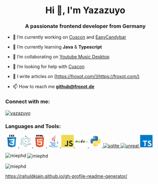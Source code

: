 <h1 align="center">Hi 👋, I'm Yazazuyo</h1>
<h3 align="center">A passionate frontend developer from Germany</h3>

- 🔭 I’m currently working on [Cuscon](https://github.com/MiepHD/cuscon) and [EasyCandybar](https://github.com/MiepHD/easycandybar)

- 🌱 I’m currently learning **Java** & **Typescript**

- 👯 I’m collaborating on [Youtube Music Desktop](https://github.com/th-ch/youtube-music)

- 🤝 I’m looking for help with [Cuscon](https://github.com/MiepHD/cuscon)

- 📝 I write articles on [https://froxot.com/](https://froxot.com/)

- 📫 How to reach me **github@froxot.de**

<h3 align="left">Connect with me:</h3>
<p align="left">
<a href="https://instagram.com/yazazuyo" target="blank"><img align="center" src="https://raw.githubusercontent.com/rahuldkjain/github-profile-readme-generator/master/src/images/icons/Social/instagram.svg" alt="yazazuyo" height="30" width="40" /></a>
</p>

<h3 align="left">Languages and Tools:</h3>
<p align="left"> <a href="https://www.w3schools.com/css/" target="_blank" rel="noreferrer"> <img src="https://raw.githubusercontent.com/devicons/devicon/master/icons/css3/css3-original-wordmark.svg" alt="css3" width="40" height="40"/> </a> <a href="https://www.electronjs.org" target="_blank" rel="noreferrer"> <img src="https://raw.githubusercontent.com/devicons/devicon/master/icons/electron/electron-original.svg" alt="electron" width="40" height="40"/> </a> <a href="https://www.w3.org/html/" target="_blank" rel="noreferrer"> <img src="https://raw.githubusercontent.com/devicons/devicon/master/icons/html5/html5-original-wordmark.svg" alt="html5" width="40" height="40"/> </a> <a href="https://www.java.com" target="_blank" rel="noreferrer"> <img src="https://raw.githubusercontent.com/devicons/devicon/master/icons/java/java-original.svg" alt="java" width="40" height="40"/> </a> <a href="https://developer.mozilla.org/en-US/docs/Web/JavaScript" target="_blank" rel="noreferrer"> <img src="https://raw.githubusercontent.com/devicons/devicon/master/icons/javascript/javascript-original.svg" alt="javascript" width="40" height="40"/> </a> <a href="https://nodejs.org" target="_blank" rel="noreferrer"> <img src="https://raw.githubusercontent.com/devicons/devicon/master/icons/nodejs/nodejs-original-wordmark.svg" alt="nodejs" width="40" height="40"/> </a> <a href="https://www.python.org" target="_blank" rel="noreferrer"> <img src="https://raw.githubusercontent.com/devicons/devicon/master/icons/python/python-original.svg" alt="python" width="40" height="40"/> </a> <a href="https://www.sqlite.org/" target="_blank" rel="noreferrer"> <img src="https://www.vectorlogo.zone/logos/sqlite/sqlite-icon.svg" alt="sqlite" width="40" height="40"/> </a> <a href="https://unrealengine.com/" target="_blank" rel="noreferrer"> <img src="https://raw.githubusercontent.com/kenangundogan/fontisto/036b7eca71aab1bef8e6a0518f7329f13ed62f6b/icons/svg/brand/unreal-engine.svg" alt="unreal" width="40" height="40"/> </a <a href="https://www.typescriptlang.org/" target="_blank" rel="noreferrer"> <img src="https://raw.githubusercontent.com/devicons/devicon/master/icons/typescript/typescript-original.svg" alt="typescript" width="40" height="40"/> </a> </p>

<p><img align="left" src="https://github-readme-stats.vercel.app/api/top-langs?username=miephd&show_icons=true&locale=en&layout=compact" alt="miephd" /></p>

<p>&nbsp;<img align="center" src="https://github-readme-stats.vercel.app/api?username=miephd&show_icons=true&locale=en" alt="miephd" /></p>

<p><img align="center" src="https://github-readme-streak-stats.herokuapp.com/?user=miephd&" alt="miephd" /></p>

https://rahuldkjain.github.io/gh-profile-readme-generator/
